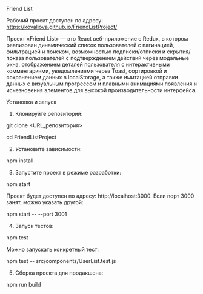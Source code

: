 Friend List

Рабочий проект доступен по адресу: https://kovaliova.github.io/FriendListProject/

Проект «Friend List» — это React веб-приложение с Redux, в котором реализован динамический список пользователей с пагинацией, фильтрацией и поиском, возможностью подписки/отписки и скрытия/показа пользователей с подтверждением действий через модальные окна, отображением деталей пользователя с интерактивными комментариями, уведомлениями через Toast, сортировкой и сохранением данных в localStorage, а также имитацией отправки данных с визуальным прогрессом и плавными анимациями появления и исчезновения элементов для высокой производительности интерфейса.

Установка и запуск
	
1.	Клонируйте репозиторий:

git clone <URL_репозитория>

cd FriendListProject


2.	Установите зависимости:

npm install


3.	Запустите проект в режиме разработки:

npm start

Проект будет доступен по адресу: http://localhost:3000.
Если порт 3000 занят, можно указать другой:

npm start -- --port 3001


4.	Запуск тестов:

npm test

Можно запускать конкретный тест:

npm test -- src/components/UserList.test.js


5.	Сборка проекта для продакшена:

npm run build
